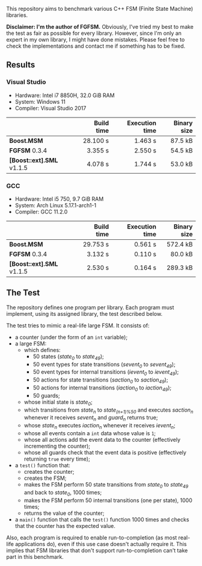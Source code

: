 This repository aims to benchmark various C++ FSM (Finite State Machine) libraries.

**Disclaimer: I'm the author of FGFSM.** Obviously, I've tried my best to make the test as fair as possible for every library. However, since I'm only an expert in my own library, I might have done mistakes. Please feel free to check the implementations and contact me if something has to be fixed.

## Results

### Visual Studio

* Hardware: Intel i7 8850H, 32.0 GiB RAM
* System: Windows 11
* Compiler: Visual Studio 2017

| | Build time | Execution time | Binary size
|--|--:|--:|--:|
| **Boost.MSM**  | 28.100 s | 1.463 s | 87.5 kB
| **FGFSM** 0.3.4 | 3.355 s | 2.550 s | 54.5 kB
| **[Boost::ext].SML** v1.1.5 | 4.078 s | 1.744 s | 53.0 kB

### GCC

* Hardware: Intel i5 750, 9.7 GiB RAM
* System: Arch Linux 5.17.1-arch1-1
* Compiler: GCC 11.2.0

| | Build time | Execution time | Binary size
|--|--:|--:|--:|
| **Boost.MSM**  | 29.753 s | 0.561 s | 572.4 kB
| **FGFSM** 0.3.4 | 3.132 s | 0.110 s | 80.0 kB
| **[Boost::ext].SML** v1.1.5 | 2.530 s | 0.164 s | 289.3 kB

## The Test

The repository defines one program per library. Each program must implement, using its assigned library, the test described below.

The test tries to mimic a real-life large FSM. It consists of:

* a counter (under the form of an `int` variable);
* a large FSM:
  * which defines:
    * 50 states (*state<sub>0</sub>* to *state<sub>49</sub>*);
    * 50 event types for state transitions (*sevent<sub>0</sub>* to *sevent<sub>49</sub>*);
    * 50 event types for internal transitions (*ievent<sub>0</sub>* to *ievent<sub>49</sub>*);
    * 50 actions for state transitions (*saction<sub>0</sub>* to *saction<sub>49</sub>*);
    * 50 actions for internal transitions (*iaction<sub>0</sub>* to *iaction<sub>49</sub>*);
    * 50 guards;
  * whose initial state is *state<sub>0</sub>*;
  * which transitions from *state<sub>n</sub>* to *state<sub>(n+1)%50</sub>* and executes *saction<sub>n</sub>* whenever it receives *sevent<sub>n</sub>* and *guard<sub>n</sub>* returns true;
  * whose *state<sub>n</sub>* executes *iaction<sub>n</sub>* whenever it receives *ievent<sub>n</sub>*;
  * whose all events contain a `int` data whose value is `1`;
  * whose all actions add the event data to the counter (effectively incrementing the counter);
  * whose all guards check that the event data is positive (effectively returning `true` every time);
* a `test()` function that:
  * creates the counter;
  * creates the FSM;
  * makes the FSM perform 50 state transitions from *state<sub>0</sub>* to *state<sub>49</sub>* and back to *state<sub>0</sub>*, 1000 times;
  * makes the FSM perform 50 internal transitions (one per state), 1000 times;
  * returns the value of the counter;
* a `main()` function that calls the `test()` function 1000 times and checks that the counter has the expected value.

Also, each program is required to enable run-to-completion (as most real-life applications do), even if this use case doesn't actually require it. This implies that FSM libraries that don't support run-to-completion can't take part in this benchmark.
